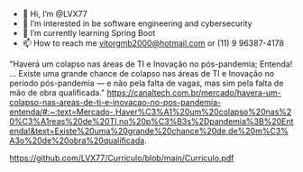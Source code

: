 - 👋 Hi, I’m @LVX77
- 👀 I’m interested in be software engineering and cybersecurity
- 🌱 I’m currently learning Spring Boot
- 📫 How to reach me vitorgmb2000@hotmail.com or (11) 9 96387-4178


"Haverá um colapso nas áreas de TI e Inovação no pós-pandemia; Entenda! ... 
Existe uma grande chance de colapso nas áreas de TI e Inovação no período pós-pandemia
— e não pela falta de vagas, mas sim pela falta de mão de obra qualificada."
https://canaltech.com.br/mercado/havera-um-colapso-nas-areas-de-ti-e-inovacao-no-pos-pandemia-entenda/#:~:text=Mercado-,Haver%C3%A1%20um%20colapso%20nas%20%C3%A1reas%20de%20TI,no%20p%C3%B3s%2Dpandemia%3B%20Entenda!&text=Existe%20uma%20grande%20chance%20de,de%20m%C3%A3o%20de%20obra%20qualificada.


https://github.com/LVX77/Curriculo/blob/main/Curriculo.pdf
